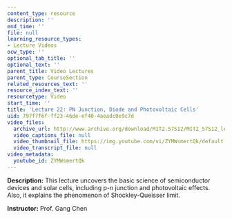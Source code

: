 ```yaml
---
content_type: resource
description: ''
end_time: ''
file: null
learning_resource_types:
- Lecture Videos
ocw_type: ''
optional_tab_title: ''
optional_text: ''
parent_title: Video Lectures
parent_type: CourseSection
related_resources_text: ''
resource_index_text: ''
resourcetype: Video
start_time: ''
title: 'Lecture 22: PN Junction, Diode and Photovoltaic Cells'
uid: 797f7f6f-ff23-46de-ef40-4aeadc0e9c7d
video_files:
  archive_url: http://www.archive.org/download/MIT2.57S12/MIT2_57S12_lec22_300k.mp4
  video_captions_file: null
  video_thumbnail_file: https://img.youtube.com/vi/ZYMWsmertQk/default.jpg
  video_transcript_file: null
video_metadata:
  youtube_id: ZYMWsmertQk
---
```


**Description:** This lecture uncovers the basic science of semiconductor devices and solar cells, including p-n junction and photovoltaic effects. Also, it explains the phenomenon of Shockley-Queisser limit.

**Instructor:** Prof. Gang Chen



